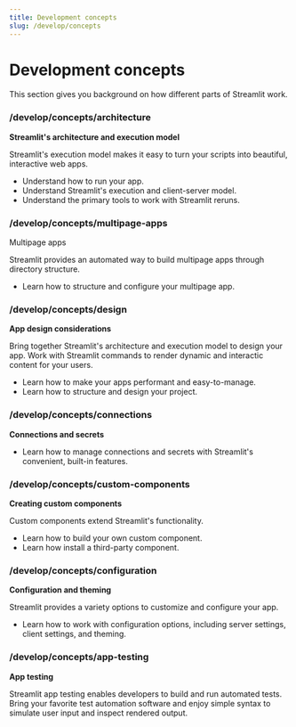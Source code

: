 ```yaml
---
title: Development concepts
slug: /develop/concepts
---
```


# Development concepts

This section gives you background on how different parts of Streamlit work.

### /develop/concepts/architecture

**Streamlit's architecture and execution model**

Streamlit's execution model makes it easy to turn your scripts into beautiful, interactive web apps.

- Understand how to run your app.
- Understand Streamlit's execution and client-server model.
- Understand the primary tools to work with Streamlit reruns.

### /develop/concepts/multipage-apps

Multipage apps

Streamlit provides an automated way to build multipage apps through directory structure.

- Learn how to structure and configure your multipage app.

### /develop/concepts/design

**App design considerations**

Bring together Streamlit's architecture and execution model to design your app. Work with Streamlit commands to render dynamic and
interactic content for your users.

- Learn how to make your apps performant and easy-to-manage.
- Learn how to structure and design your project.

### /develop/concepts/connections

**Connections and secrets**

- Learn how to manage connections and secrets with Streamlit's convenient, built-in features.

### /develop/concepts/custom-components

**Creating custom components**

Custom components extend Streamlit's functionality.

- Learn how to build your own custom component.
- Learn how install a third-party component.

### /develop/concepts/configuration

**Configuration and theming**

Streamlit provides a variety options to customize and configure your app.

- Learn how to work with configuration options, including server settings, client settings, and theming.

### /develop/concepts/app-testing

**App testing**

Streamlit app testing enables developers to build and run automated tests. Bring your favorite test automation software and enjoy simple syntax to simulate user input and inspect rendered output.
